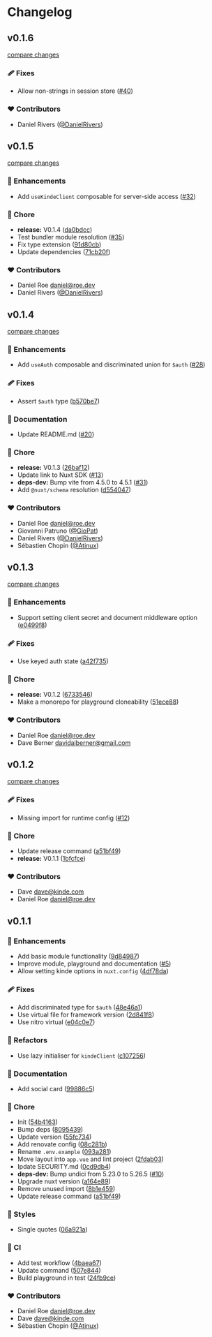 # Changelog


## v0.1.6

[compare changes](https://github.com/nuxt-modules/kinde/compare/v0.1.5...v0.1.6)

### 🩹 Fixes

- Allow non-strings in session store ([#40](https://github.com/nuxt-modules/kinde/pull/40))

### ❤️ Contributors

- Daniel Rivers ([@DanielRivers](http://github.com/DanielRivers))

## v0.1.5

[compare changes](https://github.com/nuxt-modules/kinde/compare/v0.1.4...v0.1.5)

### 🚀 Enhancements

- Add `useKindeClient` composable for server-side access ([#32](https://github.com/nuxt-modules/kinde/pull/32))

### 🏡 Chore

- **release:** V0.1.4 ([da0bdcc](https://github.com/nuxt-modules/kinde/commit/da0bdcc))
- Test bundler module resolution ([#35](https://github.com/nuxt-modules/kinde/pull/35))
- Fix type extension ([91d80cb](https://github.com/nuxt-modules/kinde/commit/91d80cb))
- Update dependencies ([71cb20f](https://github.com/nuxt-modules/kinde/commit/71cb20f))

### ❤️ Contributors

- Daniel Roe <daniel@roe.dev>
- Daniel Rivers ([@DanielRivers](http://github.com/DanielRivers))

## v0.1.4

[compare changes](https://github.com/nuxt-modules/kinde/compare/v0.1.3...v0.1.4)

### 🚀 Enhancements

- Add `useAuth` composable and discriminated union for `$auth` ([#28](https://github.com/nuxt-modules/kinde/pull/28))

### 🩹 Fixes

- Assert `$auth` type ([b570be7](https://github.com/nuxt-modules/kinde/commit/b570be7))

### 📖 Documentation

- Update README.md ([#20](https://github.com/nuxt-modules/kinde/pull/20))

### 🏡 Chore

- **release:** V0.1.3 ([26baf12](https://github.com/nuxt-modules/kinde/commit/26baf12))
- Update link to Nuxt SDK ([#13](https://github.com/nuxt-modules/kinde/pull/13))
- **deps-dev:** Bump vite from 4.5.0 to 4.5.1 ([#31](https://github.com/nuxt-modules/kinde/pull/31))
- Add `@nuxt/schema` resolution ([d554047](https://github.com/nuxt-modules/kinde/commit/d554047))

### ❤️ Contributors

- Daniel Roe <daniel@roe.dev>
- Giovanni Patruno ([@GioPat](http://github.com/GioPat))
- Daniel Rivers ([@DanielRivers](http://github.com/DanielRivers))
- Sébastien Chopin ([@Atinux](http://github.com/Atinux))

## v0.1.3

[compare changes](https://github.com/nuxt-modules/kinde/compare/v0.1.2...v0.1.3)

### 🚀 Enhancements

- Support setting client secret and document middleware option ([e0499f8](https://github.com/nuxt-modules/kinde/commit/e0499f8))

### 🩹 Fixes

- Use keyed auth state ([a42f735](https://github.com/nuxt-modules/kinde/commit/a42f735))

### 🏡 Chore

- **release:** V0.1.2 ([6733546](https://github.com/nuxt-modules/kinde/commit/6733546))
- Make a monorepo for playground cloneability ([51ece88](https://github.com/nuxt-modules/kinde/commit/51ece88))

### ❤️ Contributors

- Daniel Roe <daniel@roe.dev>
- Dave Berner <davidajberner@gmail.com>

## v0.1.2

[compare changes](https://github.com/nuxt-modules/kinde/compare/v0.1.1...v0.1.2)

### 🩹 Fixes

- Missing import for runtime config ([#12](https://github.com/nuxt-modules/kinde/pull/12))

### 🏡 Chore

- Update release command ([a51bf49](https://github.com/nuxt-modules/kinde/commit/a51bf49))
- **release:** V0.1.1 ([1bfcfce](https://github.com/nuxt-modules/kinde/commit/1bfcfce))

### ❤️ Contributors

- Dave <dave@kinde.com>
- Daniel Roe <daniel@roe.dev>

## v0.1.1


### 🚀 Enhancements

- Add basic module functionality ([9d84987](https://github.com/nuxt-modules/kinde/commit/9d84987))
- Improve module, playground and documentation ([#5](https://github.com/nuxt-modules/kinde/pull/5))
- Allow setting kinde options in `nuxt.config` ([4df78da](https://github.com/nuxt-modules/kinde/commit/4df78da))

### 🩹 Fixes

- Add discriminated type for `$auth` ([48e46a1](https://github.com/nuxt-modules/kinde/commit/48e46a1))
- Use virtual file for framework version ([2d841f8](https://github.com/nuxt-modules/kinde/commit/2d841f8))
- Use nitro virtual ([e04c0e7](https://github.com/nuxt-modules/kinde/commit/e04c0e7))

### 💅 Refactors

- Use lazy initialiser for `kindeClient` ([c107256](https://github.com/nuxt-modules/kinde/commit/c107256))

### 📖 Documentation

- Add social card ([99886c5](https://github.com/nuxt-modules/kinde/commit/99886c5))

### 🏡 Chore

- Init ([54b4163](https://github.com/nuxt-modules/kinde/commit/54b4163))
- Bump deps ([8095439](https://github.com/nuxt-modules/kinde/commit/8095439))
- Update version ([55fc734](https://github.com/nuxt-modules/kinde/commit/55fc734))
- Add renovate config ([08c281b](https://github.com/nuxt-modules/kinde/commit/08c281b))
- Rename `.env.example` ([093a281](https://github.com/nuxt-modules/kinde/commit/093a281))
- Move layout into `app.vue` and lint project ([2fdab03](https://github.com/nuxt-modules/kinde/commit/2fdab03))
- Ipdate SECURITY.md ([0cd9db4](https://github.com/nuxt-modules/kinde/commit/0cd9db4))
- **deps-dev:** Bump undici from 5.23.0 to 5.26.5 ([#10](https://github.com/nuxt-modules/kinde/pull/10))
- Upgrade nuxt version ([a164e89](https://github.com/nuxt-modules/kinde/commit/a164e89))
- Remove unused import ([8b1e459](https://github.com/nuxt-modules/kinde/commit/8b1e459))
- Update release command ([a51bf49](https://github.com/nuxt-modules/kinde/commit/a51bf49))

### 🎨 Styles

- Single quotes ([06a921a](https://github.com/nuxt-modules/kinde/commit/06a921a))

### 🤖 CI

- Add test workflow ([4baea67](https://github.com/nuxt-modules/kinde/commit/4baea67))
- Update command ([507e844](https://github.com/nuxt-modules/kinde/commit/507e844))
- Build playground in test ([24fb9ce](https://github.com/nuxt-modules/kinde/commit/24fb9ce))

### ❤️ Contributors

- Daniel Roe <daniel@roe.dev>
- Dave <dave@kinde.com>
- Sébastien Chopin ([@Atinux](http://github.com/Atinux))


